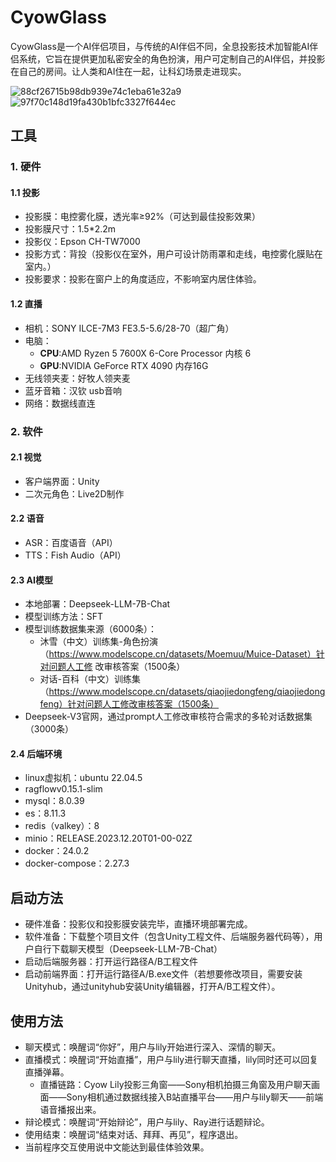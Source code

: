 # CyowGlass
CyowGlass是一个AI伴侣项目，与传统的AI伴侣不同，全息投影技术加智能AI伴侣系统，它旨在提供更加私密安全的角色扮演，用户可定制自己的AI伴侣，并投影在自己的房间。让人类和AI住在一起，让科幻场景走进现实。

![88cf26715b98db939e74c1eba61e32a9](https://github.com/user-attachments/assets/66380220-d136-400c-bf22-eeb561830aa7)
![97f70c148d19fa430b1bfc3327f644ec](https://github.com/user-attachments/assets/fd15f848-6e6c-4562-b558-1f39481e85bc)

## 工具
### 1. 硬件
#### 1.1 投影
- 投影膜：电控雾化膜，透光率≥92%（可达到最佳投影效果）
- 投影膜尺寸：1.5*2.2m
- 投影仪：Epson CH-TW7000
- 投影方式：背投（投影仪在室外，用户可设计防雨罩和走线，电控雾化膜贴在室内。）
- 投影要求：投影在窗户上的角度适应，不影响室内居住体验。

#### 1.2 直播
- 相机：SONY ILCE-7M3 FE3.5-5.6/28-70（超广角）
- 电脑：
  - **CPU**:AMD Ryzen 5 7600X 6-Core Processor 内核 6
  - **GPU**:NVIDIA GeForce RTX 4090 内存16G
- 无线领夹麦：好牧人领夹麦
- 蓝牙音箱：汉钦 usb音响
- 网络：数据线直连

### 2. 软件
#### 2.1 视觉
- 客户端界面：Unity
- 二次元角色：Live2D制作

#### 2.2 语音
- ASR：百度语音（API）
- TTS：Fish Audio（API）

#### 2.3 AI模型
- 本地部署：Deepseek-LLM-7B-Chat
- 模型训练方法：SFT
- 模型训练数据集来源（6000条）：
   - 沐雪（中文）训练集-角色扮演（https://www.modelscope.cn/datasets/Moemuu/Muice-Dataset）针对问题人工修 改审核答案（1500条）
   - 对话-百科（中文）训练集（https://www.modelscope.cn/datasets/qiaojiedongfeng/qiaojiedongfeng）针对问题人工修改审核答案（1500条）
- Deepseek-V3官网，通过prompt人工修改审核符合需求的多轮对话数据集（3000条）

#### 2.4 后端环境
- linux虚拟机：ubuntu 22.04.5
- ragflowv0.15.1-slim
- mysql：8.0.39
- es：8.11.3
- redis（valkey）：8
- minio：RELEASE.2023.12.20T01-00-02Z
- docker：24.0.2
- docker-compose：2.27.3

## 启动方法
- 硬件准备：投影仪和投影膜安装完毕，直播环境部署完成。
- 软件准备：下载整个项目文件（包含Unity工程文件、后端服务器代码等），用户自行下载聊天模型（Deepseek-LLM-7B-Chat）
- 启动后端服务器：打开运行路径A/B工程文件
- 启动前端界面：打开运行路径A/B.exe文件（若想要修改项目，需要安装Unityhub，通过unityhub安装Unity编辑器，打开A/B工程文件）。

## 使用方法
- 聊天模式：唤醒词“你好”，用户与lily开始进行深入、深情的聊天。
- 直播模式：唤醒词“开始直播”，用户与lily进行聊天直播，lily同时还可以回复直播弹幕。
  - 直播链路：Cyow Lily投影三角窗——Sony相机拍摄三角窗及用户聊天画面——Sony相机通过数据线接入B站直播平台——用户与lily聊天——前端语音播报出来。
- 辩论模式：唤醒词“开始辩论”，用户与lily、Ray进行话题辩论。
- 使用结束：唤醒词“结束对话、拜拜、再见”，程序退出。
- 当前程序交互使用说中文能达到最佳体验效果。


